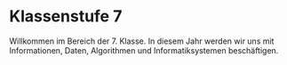 # Klassenstufe 7
Willkommen im Bereich der 7. Klasse. In diesem Jahr werden wir uns mit Informationen, Daten, Algorithmen und Informatiksystemen beschäftigen.